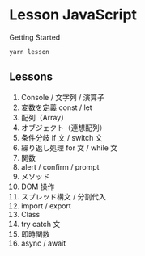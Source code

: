 # Lesson JavaScript

Getting Started

`yarn lesson`

## Lessons

1. Console / 文字列 / 演算子
2. 変数を定義 const / let
3. 配列（Array）
4. オブジェクト（連想配列）
5. 条件分岐 if 文 / switch 文
6. 繰り返し処理 for 文 / while 文
7. 関数
8. alert / confirm / prompt
9. メソッド
10. DOM 操作
11. スプレッド構文 / 分割代入
12. import / export
13. Class
14. try catch 文
15. 即時関数
16. async / await
